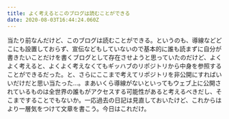 ```yaml
---
title: よく考えるとこのブログは読むことができる
date: 2020-08-03T16:44:24.060Z
---
```

当たり前なんだけど、このブログは読むことができる。というのも、導線などどこにも設置しておらず、宣伝などもしていないので基本的に誰も読まずに自分が書きたいことだけを書くブログとして存在させようと思っていたのだけど、よくよく考えると、よくよく考えなくてもギッハブのリポジトリから中身を参照することができるだった。と、さらにここまで考えてリポジトリを非公開にすればいいだけだと思い当たった…。まあいくら導線がないといってもウェブ上に公開されているものは全世界の誰もがアクセスする可能性があると考えるべきだし、そこまですることでもないか。一応過去の日記は見直しておいたけど、これからはより一層気をつけて文章を書こう。今日はこれだけ。
